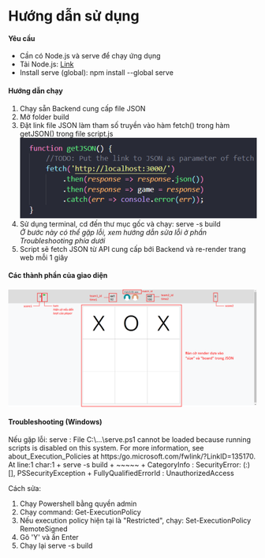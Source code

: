 # Hướng dẫn sử dụng
<h4>Yêu cầu</h4>
<ul>
<li>Cần có Node.js và serve để chạy ứng dụng</li>
<li>Tải Node.js: <a href="https://nodejs.org/en/download">Link</a></li>
<li>Install serve (global): npm install --global serve</li>
</ul>

<h4>Hướng dẫn chạy</h4>
<ol>
<li>Chạy sẵn Backend cung cấp file JSON</li>
<li>Mở folder build</li>
<li>Đặt link file JSON làm tham số truyền vào hàm fetch() trong hàm getJSON() trong file script.js</li>
<img src="resources/jsonguide.png"></img>
<li>Sử dụng terminal, cd đến thư mục gốc và chạy: serve -s build<br>
<i>Ở bước này có thể gặp lỗi, xem hướng dẫn sửa lỗi ở phần Troubleshooting phía dưới</i></li>
<li>Script sẽ fetch JSON từ API cung cấp bới Backend và re-render trang web mỗi 1 giây</li>
</ol>

<h4>Các thành phần của giao diện</h4>
<img src="resources/guide.png"></img>

<h4>Troubleshooting (Windows)</h4>
<p>Nếu gặp lỗi: serve : File C:\...\serve.ps1 cannot be loaded because running scripts is disabled on this system. For more 
information, see about_Execution_Policies at https:/go.microsoft.com/fwlink/?LinkID=135170.
At line:1 char:1
+ serve -s build
+ ~~~~~
    + CategoryInfo          : SecurityError: (:) [], PSSecurityException
    + FullyQualifiedErrorId : UnauthorizedAccess</p>
<span>Cách sửa:</span>
<ol>
<li>Chạy Powershell bằng quyền admin</li>
<li>Chạy command: Get-ExecutionPolicy</li>
<li>Nếu execution policy hiện tại là "Restricted", chạy: Set-ExecutionPolicy RemoteSigned</li>
<li>Gõ 'Y' và ấn Enter</li>
<li>Chạy lại serve -s build</li>
</ol>
